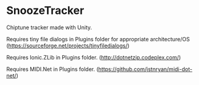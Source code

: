 # SnoozeTracker
Chiptune tracker made with Unity.

Requires tiny file dialogs in Plugins folder for appropriate architecture/OS (https://sourceforge.net/projects/tinyfiledialogs/)

Requires Ionic.ZLib in Plugins folder. (http://dotnetzip.codeplex.com/)

Requires MIDI.Net in Plugins folder. (https://github.com/jstnryan/midi-dot-net/)